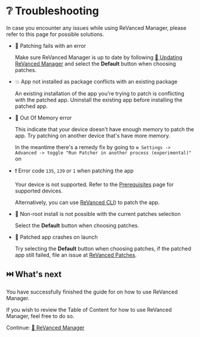# ❔ Troubleshooting

In case you encounter any issues while using ReVanced Manager, please refer to this page for possible solutions.

- 💉 Patching fails with an error

  Make sure ReVanced Manager is up to date by following [🔄 Updating ReVanced Manager](2_3_updating.md) and select the **Default** button when choosing patches.
  
- 💥 App not installed as package conflicts with an existing package

  An existing installation of the app you're trying to patch is conflicting with the patched app. Uninstall the existing app before installing the patched app.

- 🥛 Out Of Memory error

  This indicate that your device doesn't have enough memory to patch the app. Try patching on another device that's have more memory.

  In the meantime there's a remedy fix by going to `⚙️ Settings -> Advanced -> toggle "Run Patcher in another process (experimental)"` on

- ❗️ Error code `135`, `139` or `1` when patching the app

  Your device is not supported. Refer to the [Prerequisites](0_prerequisites.md) page for supported devices.

  Alternatively, you can use [ReVanced CLI][ReVanced CLI GitHub]) to patch the app.

  [ReVanced CLI GitHub]: https://github.com/revanced/revanced-cli

- 🚫 Non-root install is not possible with the current patches selection

  Select the **Default** button when choosing patches.

- 🚨 Patched app crashes on launch

  Try selecting the **Default** button when choosing patches, if the patched app still failed, file an issue at [ReVanced Patches][ReVanced Patches GitHub].

  [ReVanced Patches GitHub]: https://github.com/revanced/revanced-patches

## ⏭️ What's next

You have successfully finished the guide for on how to use ReVanced Manager.

If you wish to review the Table of Content for how to use ReVanced Manager, feel free to do so.

Continue: [💊 ReVanced Manager](/docs/README.md)
